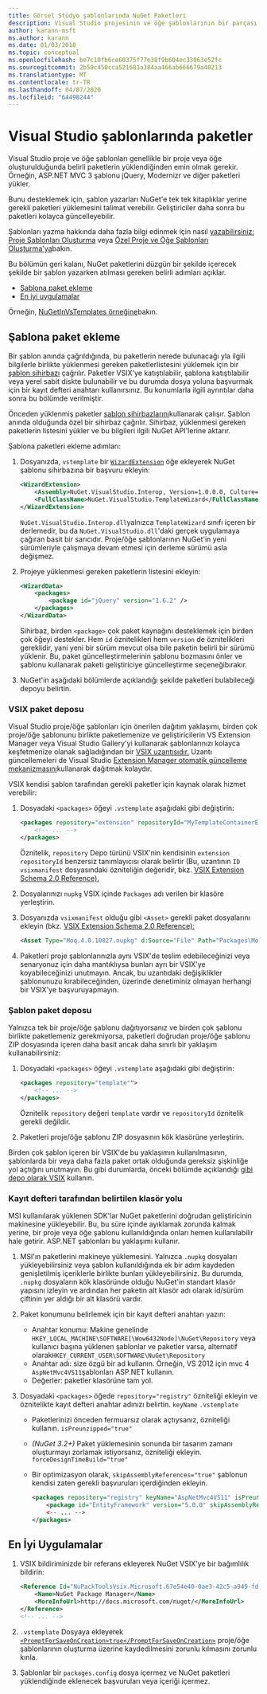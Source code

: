 ```yaml
---
title: Görsel Stüdyo şablonlarında NuGet Paketleri
description: Visual Studio projesinin ve öğe şablonlarının bir parçası olarak NuGet paketlerini dahil etme yönergeleri.
author: karann-msft
ms.author: karann
ms.date: 01/03/2018
ms.topic: conceptual
ms.openlocfilehash: be7c10fb6ce60375f77e38f9b604ec33063e52fc
ms.sourcegitcommit: 2b50c450cca521681a384aa466ab666679a40213
ms.translationtype: MT
ms.contentlocale: tr-TR
ms.lasthandoff: 04/07/2020
ms.locfileid: "64498244"
---
```

# <a name="packages-in-visual-studio-templates"></a>Visual Studio şablonlarında paketler

Visual Studio proje ve öğe şablonları genellikle bir proje veya öğe oluşturulduğunda belirli paketlerin yüklendiğinden emin olmak gerekir. Örneğin, ASP.NET MVC 3 şablonu jQuery, Modernizr ve diğer paketleri yükler.

Bunu desteklemek için, şablon yazarları NuGet'e tek tek kitaplıklar yerine gerekli paketleri yüklemesini talimat verebilir. Geliştiriciler daha sonra bu paketleri kolayca güncelleyebilir.

Şablonları yazma hakkında daha fazla bilgi edinmek için nasıl [yazabilirsiniz: Proje Şablonları Oluşturma](/visualstudio/ide/how-to-create-project-templates) veya [Özel Proje ve Öğe Şablonları Oluşturma'ya](/visualstudio/extensibility/creating-custom-project-and-item-templates)bakın.

Bu bölümün geri kalanı, NuGet paketlerini düzgün bir şekilde içerecek şekilde bir şablon yazarken atılması gereken belirli adımları açıklar.

- [Şablona paket ekleme](#adding-packages-to-a-template)
- [En iyi uygulamalar](#best-practices)

Örneğin, [NuGetInVsTemplates örneğine](https://bitbucket.org/marcind/nugetinvstemplates)bakın.

## <a name="adding-packages-to-a-template"></a>Şablona paket ekleme

Bir şablon anında çağrıldığında, bu paketlerin nerede bulunacağı yla ilgili bilgilerle birlikte yüklenmesi gereken paketlerlistesini yüklemek için bir [şablon sihirbazı](/visualstudio/extensibility/how-to-use-wizards-with-project-templates) çağrılır. Paketler VSIX'ye katıştılabilir, şablona katıştılabilir veya yerel sabit diskte bulunabilir ve bu durumda dosya yoluna başvurmak için bir kayıt defteri anahtarı kullanırsınız. Bu konumlarla ilgili ayrıntılar daha sonra bu bölümde verilmiştir.

Önceden yüklenmiş paketler [şablon sihirbazlarını](/visualstudio/extensibility/how-to-use-wizards-with-project-templates)kullanarak çalışır. Şablon anında olduğunda özel bir sihirbaz çağrılır. Sihirbaz, yüklenmesi gereken paketlerin listesini yükler ve bu bilgileri ilgili NuGet API'lerine aktarır.

Şablona paketleri ekleme adımları:

1. Dosyanızda, `vstemplate` bir [`WizardExtension`](/visualstudio/extensibility/wizardextension-element-visual-studio-templates) öğe ekleyerek NuGet şablonu sihirbazına bir başvuru ekleyin:

    ```xml
    <WizardExtension>
        <Assembly>NuGet.VisualStudio.Interop, Version=1.0.0.0, Culture=neutral, PublicKeyToken=b03f5f7f11d50a3a</Assembly>
        <FullClassName>NuGet.VisualStudio.TemplateWizard</FullClassName>
    </WizardExtension>
    ```

    `NuGet.VisualStudio.Interop.dll`yalnızca `TemplateWizard` sınıfı içeren bir derlemedir, bu da `NuGet.VisualStudio.dll`'daki gerçek uygulamaya çağıran basit bir sarıcıdır. Proje/öğe şablonlarının NuGet'in yeni sürümleriyle çalışmaya devam etmesi için derleme sürümü asla değişmez.

1. Projeye yüklenmesi gereken paketlerin listesini ekleyin:

    ```xml
    <WizardData>
        <packages>
            <package id="jQuery" version="1.6.2" />
        </packages>
    </WizardData>
    ```

    Sihirbaz, birden `<package>` çok paket kaynağını desteklemek için birden çok öğeyi destekler. Hem `id` öznitelikleri hem `version` de öznitelikleri gereklidir, yani yeni bir sürüm mevcut olsa bile paketin belirli bir sürümü yüklenir. Bu, paket güncelleştirmelerinin şablonu bozmasını önler ve şablonu kullanarak paketi geliştiriciye güncelleştirme seçeneğibırakır.

1. NuGet'in aşağıdaki bölümlerde açıklandığı şekilde paketleri bulabileceği depoyu belirtin.

### <a name="vsix-package-repository"></a>VSIX paket deposu

Visual Studio proje/öğe şablonları için önerilen dağıtım yaklaşımı, birden çok proje/öğe şablonunu birlikte paketlemenize ve geliştiricilerin VS Extension Manager veya Visual Studio Gallery'yi kullanarak şablonlarınızı kolayca keşfetmenize olanak sağladığından bir [VSIX uzantısıdır.](/visualstudio/extensibility/shipping-visual-studio-extensions) Uzantı güncellemeleri de Visual Studio [Extension Manager otomatik güncelleme mekanizmasını](/visualstudio/extensibility/how-to-update-a-visual-studio-extension)kullanarak dağıtmak kolaydır.

VSIX kendisi şablon tarafından gerekli paketler için kaynak olarak hizmet verebilir:

1. Dosyadaki `<packages>` öğeyi `.vstemplate` aşağıdaki gibi değiştirin:

    ```xml
    <packages repository="extension" repositoryId="MyTemplateContainerExtensionId">
        <!-- ... -->
    </packages>
    ```

    Öznitelik, `repository` Depo türünü VSIX'nin kendisinin `extension` `repositoryId` benzersiz tanımlayıcısı olarak belirtir (Bu, uzantının `ID` `vsixmanifest` dosyasındaki özniteliğin değeridir, bkz. [VSIX Extension Schema 2.0 Reference).](/visualstudio/extensibility/vsix-extension-schema-2-0-reference)

1. Dosyalarınızı `nupkg` VSIX içinde `Packages` adı verilen bir klasöre yerleştirin.

1. Dosyanızda `vsixmanifest` olduğu gibi `<Asset>` gerekli paket dosyalarını ekleyin (bkz. [VSIX Extension Schema 2.0 Reference):](/visualstudio/extensibility/vsix-extension-schema-2-0-reference)

    ```xml
    <Asset Type="Moq.4.0.10827.nupkg" d:Source="File" Path="Packages\Moq.4.0.10827.nupkg" d:VsixSubPath="Packages" />
    ```

1. Paketleri proje şablonlarınızla aynı VSIX'de teslim edebileceğinizi veya senaryonuz için daha mantıklıysa bunları ayrı bir VSIX'ye koyabileceğinizi unutmayın. Ancak, bu uzantıdaki değişiklikler şablonunuzu kırabileceğinden, üzerinde denetiminiz olmayan herhangi bir VSIX'ye başvuruyapmayın.

### <a name="template-package-repository"></a>Şablon paket deposu

Yalnızca tek bir proje/öğe şablonu dağıtıyorsanız ve birden çok şablonu birlikte paketlemeniz gerekmiyorsa, paketleri doğrudan proje/öğe şablonu ZIP dosyasında içeren daha basit ancak daha sınırlı bir yaklaşım kullanabilirsiniz:

1. Dosyadaki `<packages>` öğeyi `.vstemplate` aşağıdaki gibi değiştirin:

    ```xml
    <packages repository="template"">
        <!-- ... -->
    </packages>
    ```

    Öznitelik `repository` değeri `template` vardır ve `repositoryId` öznitelik gerekli değildir.

1. Paketleri proje/öğe şablonu ZIP dosyasının kök klasörüne yerleştirin.

Birden çok şablon içeren bir VSIX'de bu yaklaşımın kullanılmasının, şablonlarda bir veya daha fazla paket ortak olduğunda gereksiz şişkinliğe yol açtığını unutmayın. Bu gibi durumlarda, önceki bölümde açıklandığı [gibi depo olarak VSIX](#vsix-package-repository) kullanın.

### <a name="registry-specified-folder-path"></a>Kayıt defteri tarafından belirtilen klasör yolu

MSI kullanılarak yüklenen SDK'lar NuGet paketlerini doğrudan geliştiricinin makinesine yükleyebilir. Bu, bu süre içinde ayıklamak zorunda kalmak yerine, bir proje veya öğe şablonu kullanıldığında onları hemen kullanılabilir hale getirir. ASP.NET şablonları bu yaklaşımı kullanır.

1. MSI'ın paketlerini makineye yüklemesini. Yalnızca `.nupkg` dosyaları yükleyebilirsiniz veya şablon kullanıldığında ek bir adım kaydeden genişletilmiş içeriklerle birlikte bunları yükleyebilirsiniz. Bu durumda, `.nupkg` dosyaların kök klasöründe olduğu NuGet'in standart klasör yapısını izleyin ve ardından her paketin alt klasör adı olarak id/sürüm çiftinin yer aldığı bir alt klasörü vardır.

1. Paket konumunu belirlemek için bir kayıt defteri anahtarı yazın:

    - Anahtar konumu: Makine genelinde `HKEY_LOCAL_MACHINE\SOFTWARE[\Wow6432Node]\NuGet\Repository` veya kullanıcı başına yüklenen şablonlar ve paketler varsa, alternatif olarak`HKEY_CURRENT_USER\SOFTWARE\NuGet\Repository`
    - Anahtar adı: size özgü bir ad kullanın. Örneğin, VS 2012 için mvc 4 `AspNetMvc4VS11`şablonları ASP.NET kullanın.
    - Değerler: paketler klasörüne tam yol.

1. Dosyadaki `<packages>` öğede `repository="registry"` özniteliği ekleyin ve öznitelikte kayıt defteri anahtar adınızı belirtin. `keyName` `.vstemplate`

    - Paketlerinizi önceden fermuarsız olarak açtıysanız, özniteliği kullanın. `isPreunzipped="true"`
    - *(NuGet 3.2+)* Paket yüklemesinin sonunda bir tasarım zamanı oluşturmayı zorlamak istiyorsanız, özniteliği ekleyin. `forceDesignTimeBuild="true"`
    - Bir optimizasyon olarak, `skipAssemblyReferences="true"` şablonun kendisi zaten gerekli başvuruları içerdiğinden ekleyin.

        ```xml
        <packages repository="registry" keyName="AspNetMvc4VS11" isPreunzipped="true">
            <package id="EntityFramework" version="5.0.0" skipAssemblyReferences="true" />
            <-- ... -->
        </packages>
        ```

## <a name="best-practices"></a>En İyi Uygulamalar

1. VSIX bildiriminizde bir referans ekleyerek NuGet VSIX'ye bir bağımlılık bildirin:

    ```xml
    <Reference Id="NuPackToolsVsix.Microsoft.67e54e40-0ae3-42c5-a949-fddf5739e7a5" MinVersion="1.7.30402.9028">
        <Name>NuGet Package Manager</Name>
        <MoreInfoUrl>http://docs.microsoft.com/nuget/</MoreInfoUrl>
    </Reference>
    <!-- ... -->
    ```

1. `.vstemplate` Dosyaya ekleyerek [`<PromptForSaveOnCreation>true</PromptForSaveOnCreation>`](/visualstudio/extensibility/promptforsaveoncreation-element-visual-studio-templates) proje/öğe şablonlarının oluşturma üzerine kaydedilmesini zorunlu kılmasını zorunlu kınla.

1. Şablonlar bir `packages.config` dosya içermez ve NuGet paketleri yüklendiğinde eklenecek başvuruları veya içeriği içermez.
